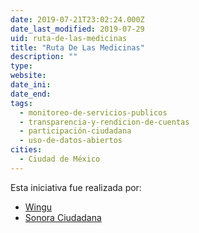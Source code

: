 ```yaml
---
date: 2019-07-21T23:02:24.000Z
date_last_modified: 2019-07-29
uid: ruta-de-las-medicinas
title: "Ruta De Las Medicinas"
description: ""
type: 
website: 
date_ini: 
date_end: 
tags:
  - monitoreo-de-servicios-publicos
  - transparencia-y-rendicion-de-cuentas
  - participación-ciudadana
  - uso-de-datos-abiertos
cities: 
  - Ciudad de México
---
```


Esta iniciativa fue realizada por:

- [Wingu](/organizaciones/wingu)
- [Sonora Ciudadana](/organizaciones/sonora-ciudadana-ac)
